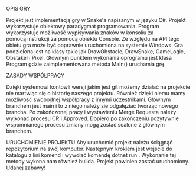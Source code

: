 OPIS GRY

Projekt jest implementacją gry w Snake'a napisanym w języku C#. Projekt wykorzystuje obiektowy paradygmat programowania. Program wykorzystuje możliwość wypisywania 
znaków w konsoliu za pomocą instrukcji za pomocą obiektu Console. Ze względu na API tego obietu gra może być poprawnie uruchomiona na systemie Windows. Gra podzielona jest na klasy takie 
jak DrawObstacle, DrawSnake, GameLogic, Obstakel i Pixel. Głównym punktem wykonania oprogramu jest klasa Program gdzie zaimplementowana metoda Main() uruchamia grę.

ZASADY WSPÓŁPRACY

Dzięki systemowi kontowli wersji jakim jest git możemy działać na projekcie nie martwiąc się o historię naszego projektu. 
Również dzięki niemu mamy możliwosć swobodnej współpracy z innymi uczestnikami. 
Głównym branchem jest main i to z niego należy sie odgałęziać tworząc nowego brancha.
Po zakończonej pracy i wystawieniu Merge Requesta  należy wyjkonać procesu CR i Approved.
Dopiero po zakończeniu pozytywnie wspomnianego procesu zmiany mogą zostać scalone z głównym branchem.


URUCHOMIENIE PROJEKTU
Aby uruchomić projekt należu ściągnąć repozytorium na swój komputer.
Następnym krokiem jest wejście do katalogu z lini komend i wywołać komendę dotnet run .
Wykonanie tej metody wykona nam również builda.
Projekt powinien zostać uruchomiony.
Udanej zabawy!

